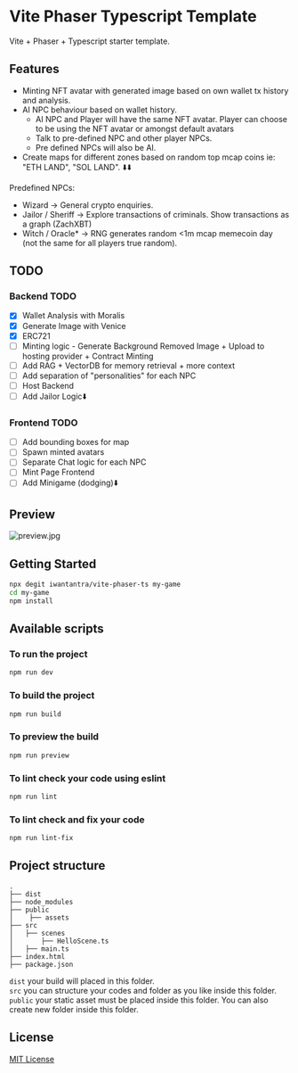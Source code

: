 # Vite Phaser Typescript Template

Vite + Phaser + Typescript starter template.

## Features

- Minting NFT avatar with generated image based on own wallet tx history and analysis.
- AI NPC behaviour based on wallet history.
  - AI NPC and Player will have the same NFT avatar. Player can choose to be using the NFT avatar or amongst default avatars
  - Talk to pre-defined NPC and other player NPCs.
  - Pre defined NPCs will also be AI.
- Create maps for different zones based on random top mcap coins ie: "ETH LAND", "SOL LAND". ⬇️⬇️

Predefined NPCs:

- Wizard -> General crypto enquiries.
- Jailor / Sheriff -> Explore transactions of criminals. Show transactions as a graph (ZachXBT)
- Witch / Oracle* -> RNG generates random <1m mcap memecoin day (not the same for all players true random).

## TODO

### Backend TODO

- [x] Wallet Analysis with Moralis
- [x] Generate Image with Venice
- [x] ERC721
- [ ] Minting logic - Generate Background Removed Image + Upload to hosting provider + Contract Minting
- [ ] Add RAG + VectorDB for memory retrieval + more context
- [ ] Add separation of "personalities" for each NPC
- [ ] Host Backend
- [ ] Add Jailor Logic⬇️

### Frontend TODO

- [ ] Add bounding boxes for map
- [ ] Spawn minted avatars
- [ ] Separate Chat logic for each NPC
- [ ] Mint Page Frontend
- [ ] Add Minigame (dodging)⬇️️

## Preview

![preview.jpg](preview.jpg)

## Getting Started

```bash
npx degit iwantantra/vite-phaser-ts my-game
cd my-game
npm install
```

## Available scripts

### To run the project

```bash
npm run dev
```

### To build the project

```bash
npm run build
```

### To preview the build

```bash
npm run preview
```

### To lint check your code using eslint

```bash
npm run lint
```

### To lint check and fix your code

```bash
npm run lint-fix
```

## Project structure

```
.
├── dist
├── node_modules
├── public
│    ├── assets
├── src
│   ├── scenes
│       ├── HelloScene.ts
│   ├── main.ts
├── index.html
├── package.json
```

`dist` your build will placed in this folder.\
`src` you can structure your codes and folder as you like inside this folder.\
`public` your static asset must be placed inside this folder. You can also
create new folder inside this folder.

## License

[MIT License](LICENSE.md)
